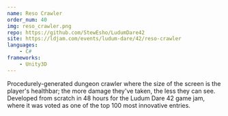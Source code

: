 ```yaml
---
name: Reso Crawler
order_num: 40
img: reso_crawler.png
repo: https://github.com/StewEsho/LudumDare42
site: https://ldjam.com/events/ludum-dare/42/reso-crawler
languages:
    - C#
frameworks:
    - Unity3D
---
```

Procedurely-generated dungeon crawler where the size of the screen is the player's healthbar; the more damage they've taken, the less they can see. Developed from scratch in 48 hours for the Ludum Dare 42 game jam, where it was voted as one of the top 100 most innovative entries.